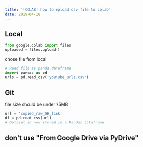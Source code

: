 ```yaml
---
title: '[COLAB] how to upload csv file to colab'
date: 2019-04-18
---
```


## Local

```python
from google.colab import files
uploaded = files.upload()
```

chose file from local

```python
# Read file as panda dataframe
import pandas as pd
urls = pd.read_csv('youtube_urls.csv')
```

## Git

file size should be under 25MB

```python
url = 'copied_raw_GH_link'
df = pd.read_csv(url)
# Dataset is now stored in a Pandas Dataframe
```

## don't use "From Google Drive via PyDrive" 
